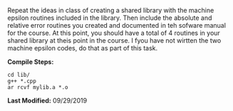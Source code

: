 Repeat the ideas in class of creating a shared library with the machine epsilon routines included in the library. Then include the absolute and relative error routines you created and documented in teh sofware manual for the course. At this point, you should have a total of 4 routines in your shared library at theis point in the course. I fyou have not wirtten the two machine epsilon codes, do that as part of this task. 

**Compile Steps:**   

	cd lib/
	g++ *.cpp
	ar rcvf mylib.a *.o

**Last Modified:** 09/29/2019
